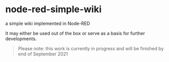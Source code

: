 # node-red-simple-wiki #

a simple wiki implemented in Node-RED

It may either be used out of the box or serve as a basis for further developments.

> Please note: this work is currently in progress and will be finished by end of September 2021
